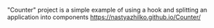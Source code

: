"Сounter" project is a simple example of using a hook and splitting an application into components
https://nastyazhilko.github.io/Counter/
